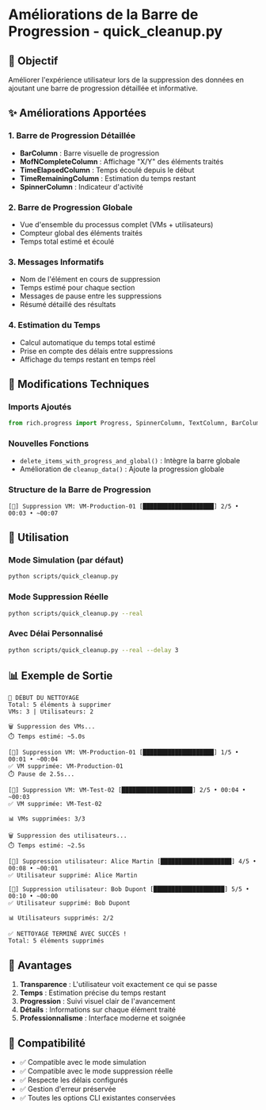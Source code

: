 # Améliorations de la Barre de Progression - quick_cleanup.py

## 🎯 Objectif
Améliorer l'expérience utilisateur lors de la suppression des données en ajoutant une barre de progression détaillée et informative.

## ✨ Améliorations Apportées

### 1. Barre de Progression Détaillée
- **BarColumn** : Barre visuelle de progression
- **MofNCompleteColumn** : Affichage "X/Y" des éléments traités
- **TimeElapsedColumn** : Temps écoulé depuis le début
- **TimeRemainingColumn** : Estimation du temps restant
- **SpinnerColumn** : Indicateur d'activité

### 2. Barre de Progression Globale
- Vue d'ensemble du processus complet (VMs + utilisateurs)
- Compteur global des éléments traités
- Temps total estimé et écoulé

### 3. Messages Informatifs
- Nom de l'élément en cours de suppression
- Temps estimé pour chaque section
- Messages de pause entre les suppressions
- Résumé détaillé des résultats

### 4. Estimation du Temps
- Calcul automatique du temps total estimé
- Prise en compte des délais entre suppressions
- Affichage du temps restant en temps réel

## 🔧 Modifications Techniques

### Imports Ajoutés
```python
from rich.progress import Progress, SpinnerColumn, TextColumn, BarColumn, TimeElapsedColumn, TimeRemainingColumn, MofNCompleteColumn
```

### Nouvelles Fonctions
- `delete_items_with_progress_and_global()` : Intègre la barre globale
- Amélioration de `cleanup_data()` : Ajoute la progression globale

### Structure de la Barre de Progression
```
[🔄] Suppression VM: VM-Production-01 [████████████████████] 2/5 • 00:03 • ~00:07
```

## 🚀 Utilisation

### Mode Simulation (par défaut)
```bash
python scripts/quick_cleanup.py
```

### Mode Suppression Réelle
```bash
python scripts/quick_cleanup.py --real
```

### Avec Délai Personnalisé
```bash
python scripts/quick_cleanup.py --real --delay 3
```

## 📊 Exemple de Sortie

```
🚀 DÉBUT DU NETTOYAGE
Total: 5 éléments à supprimer
VMs: 3 | Utilisateurs: 2

🗑️ Suppression des VMs...
⏱️ Temps estimé: ~5.0s

[🔄] Suppression VM: VM-Production-01 [████████████████████] 1/5 • 00:01 • ~00:04
✅ VM supprimée: VM-Production-01
⏱️ Pause de 2.5s...

[🔄] Suppression VM: VM-Test-02 [████████████████████] 2/5 • 00:04 • ~00:03
✅ VM supprimée: VM-Test-02

📊 VMs supprimées: 3/3

🗑️ Suppression des utilisateurs...
⏱️ Temps estimé: ~2.5s

[🔄] Suppression utilisateur: Alice Martin [████████████████████] 4/5 • 00:08 • ~00:01
✅ Utilisateur supprimé: Alice Martin

[🔄] Suppression utilisateur: Bob Dupont [████████████████████] 5/5 • 00:10 • ~00:00
✅ Utilisateur supprimé: Bob Dupont

📊 Utilisateurs supprimés: 2/2

✅ NETTOYAGE TERMINÉ AVEC SUCCÈS !
Total: 5 éléments supprimés
```

## 🎨 Avantages

1. **Transparence** : L'utilisateur voit exactement ce qui se passe
2. **Temps** : Estimation précise du temps restant
3. **Progression** : Suivi visuel clair de l'avancement
4. **Détails** : Informations sur chaque élément traité
5. **Professionnalisme** : Interface moderne et soignée

## 🔄 Compatibilité

- ✅ Compatible avec le mode simulation
- ✅ Compatible avec le mode suppression réelle
- ✅ Respecte les délais configurés
- ✅ Gestion d'erreur préservée
- ✅ Toutes les options CLI existantes conservées

